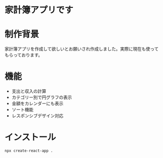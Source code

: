 # 家計簿アプリです
 
# 制作背景
 
家計簿アプリを作成して欲しいとお願いされ作成しました。実際に現在も使ってもらっております。
 
# 機能
 
* 支出と収入の計算
* カテゴリー別で円グラフの表示
* 金額をカレンダーにも表示
* ソート機能
* レスポンシブデザイン対応
 
# インストール
 
```bash
npx create-react-app . 
```

